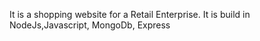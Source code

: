 It is a shopping website for a Retail Enterprise. It is build in NodeJs,Javascript, MongoDb, Express
